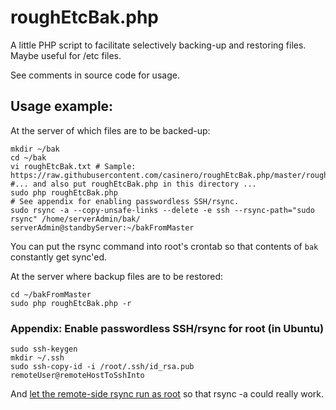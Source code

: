 # roughEtcBak.php
A little PHP script to facilitate selectively backing-up and restoring files. Maybe useful for /etc files.

See comments in source code for usage.

## Usage example:
At the server of which files are to be backed-up:

```
mkdir ~/bak
cd ~/bak
vi roughEtcBak.txt # Sample: https://raw.githubusercontent.com/casinero/roughEtcBak.php/master/roughEtcBak.txt
#... and also put roughEtcBak.php in this directory ...
sudo php roughEtcBak.php
# See appendix for enabling passwordless SSH/rsync.
sudo rsync -a --copy-unsafe-links --delete -e ssh --rsync-path="sudo rsync" /home/serverAdmin/bak/ serverAdmin@standbyServer:~/bakFromMaster
```

You can put the rsync command into root's crontab so that contents of `bak` constantly get sync'ed.

At the server where backup files are to be restored:

```
cd ~/bakFromMaster
sudo php roughEtcBak.php -r
```

### Appendix: Enable passwordless SSH/rsync for root (in Ubuntu)

```
sudo ssh-keygen
mkdir ~/.ssh
sudo ssh-copy-id -i /root/.ssh/id_rsa.pub remoteUser@remoteHostToSshInto
```

And [let the remote-side rsync run as root](https://askubuntu.com/questions/719439) so that rsync -a could really work.